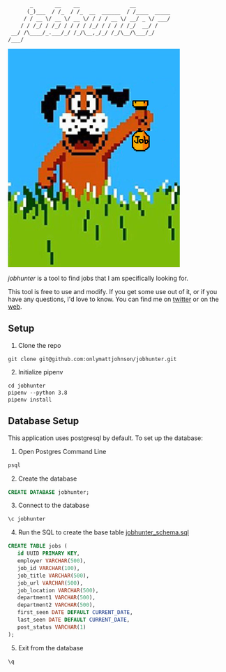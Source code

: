 ```
       _       __    __                __           
      (_)___  / /_  / /_  __  ______  / /____  _____
     / / __ \/ __ \/ __ \/ / / / __ \/ __/ _ \/ ___/
    / / /_/ / /_/ / / / / /_/ / / / / /_/  __/ /    
 __/ /\____/_.___/_/ /_/\__,_/_/ /_/\__/\___/_/     
/___/                                               
```

![A dog found a job](img/dog_found_job.png)

*jobhunter* is a tool to find jobs that I am specifically looking for.

This tool is free to use and modify. If you get some use out of it, or if you have any questions, I'd love to know. You can find me on [twitter](https://www.twitter.com/onlymattjohnson) or on the [web](http://onlymattjohnson.com).

## Setup

1. Clone the repo

```
git clone git@github.com:onlymattjohnson/jobhunter.git
```

2. Initialize pipenv

```
cd jobhunter
pipenv --python 3.8
pipenv install
```

## Database Setup

This application uses postgresql by default. To set up the database:

1. Open Postgres Command Line

```bash
psql
```

2. Create the database

```sql
CREATE DATABASE jobhunter;
```

3. Connect to the database 

```bash
\c jobhunter
```

4. Run the SQL to create the base table [jobhunter_schema.sql](jobhunter_schema.sql)

```sql
CREATE TABLE jobs (
   id UUID PRIMARY KEY,
   employer VARCHAR(500),
   job_id VARCHAR(100),
   job_title VARCHAR(500),
   job_url VARCHAR(500),
   job_location VARCHAR(500),
   department1 VARCHAR(500),
   department2 VARCHAR(500),
   first_seen DATE DEFAULT CURRENT_DATE,
   last_seen DATE DEFAULT CURRENT_DATE,
   post_status VARCHAR(1)
);
```

5. Exit from the database

```bash
\q
```
